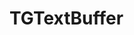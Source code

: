 <!-- TGTextBuffer.md --- 
;; 
;; Description: 
;; Author: Hongyi Wu(吴鸿毅)
;; Email: wuhongyi@qq.com 
;; Created: 六 9月 15 13:30:52 2018 (+0800)
;; Last-Updated: 六 9月 15 13:31:05 2018 (+0800)
;;           By: Hongyi Wu(吴鸿毅)
;;     Update #: 1
;; URL: http://wuhongyi.cn -->

# TGTextBuffer

<!-- TGTextBuffer.md ends here -->

